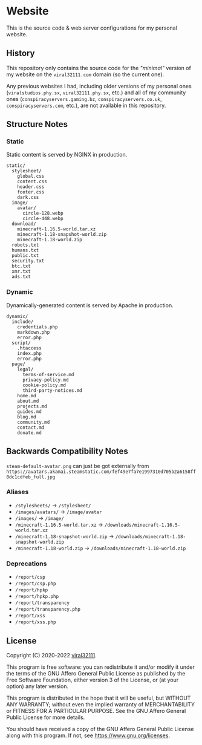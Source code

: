 # Website

This is the source code & web server configurations for my personal website.

## History

This repository only contains the source code for the *"minimal"* version of my website on the `viral32111.com` domain (so the current one).

Any previous websites I had, including older versions of my personal ones (`viralstudios.phy.sx`, `viral32111.phy.sx`, etc.) and all of my community ones (`conspiracyservers.gaming.bz`, `conspiracyservers.co.uk`, `conspiracyservers.com`, etc.), are not available in this repository.

## Structure Notes

### Static

Static content is served by NGINX in production.

```
static/
  stylesheet/
    global.css
    content.css
    header.css
    footer.css
    dark.css
  image/
    avatar/
      circle-128.webp
      circle-448.webp
  download/
    minecraft-1.16.5-world.tar.xz
    minecraft-1.18-snapshot-world.zip
    minecraft-1.18-world.zip
  robots.txt
  humans.txt
  public.txt
  security.txt
  btc.txt
  xmr.txt
  ads.txt
```

### Dynamic

Dynamically-generated content is served by Apache in production.

```
dynamic/
  include/
    credentials.php
    markdown.php
    error.php
  script/
    .htaccess
    index.php
    error.php
  page/
    legal/
      terms-of-service.md
      privacy-policy.md
      cookie-policy.md
      third-party-notices.md
    home.md
    about.md
    projects.md
    guides.md
    blog.md
    community.md
    contact.md
    donate.md
```

## Backwards Compatibility Notes

`steam-default-avatar.png` can just be got externally from `https://avatars.akamai.steamstatic.com/fef49e7fa7e1997310d705b2a6158ff8dc1cdfeb_full.jpg`

### Aliases

* `/stylesheets/` -> `/stylesheet/`
* `/images/avatars/` -> `/image/avatar`
* `/images/` -> `/image/`
* `/minecraft-1.16.5-world.tar.xz` -> `/downloads/minecraft-1.16.5-world.tar.xz`
* `/minecraft-1.18-snapshot-world.zip` -> `/downloads/minecraft-1.18-snapshot-world.zip`
* `/minecraft-1.18-world.zip` -> `/downloads/minecraft-1.18-world.zip`

### Deprecations

* `/report/csp`
* `/report/csp.php`
* `/report/hpkp`
* `/report/hpkp.php`
* `/report/transparency`
* `/report/transparency.php`
* `/report/xss`
* `/report/xss.php`

## License

Copyright (C) 2020-2022 [viral32111](https://viral32111.com).

This program is free software: you can redistribute it and/or modify
it under the terms of the GNU Affero General Public License as
published by the Free Software Foundation, either version 3 of the
License, or (at your option) any later version.

This program is distributed in the hope that it will be useful,
but WITHOUT ANY WARRANTY; without even the implied warranty of
MERCHANTABILITY or FITNESS FOR A PARTICULAR PURPOSE. See the
GNU Affero General Public License for more details.

You should have received a copy of the GNU Affero General Public License
along with this program. If not, see https://www.gnu.org/licenses.
